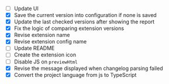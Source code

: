 - [ ] Update UI
- [X] Save the current version into configuration if none is saved
- [X] Update the last checked versions after showing the report
- [X] Fix the logic of comparing extension versions
- [X] Revise extension name
- [X] Revise extension config name
- [ ] Update README
- [ ] Create the extension icon
- [ ] Disable JS on `previewHtml`
- [X] Revise the message displayed when changelog parsing failed
- [X] Convert the project language from js to TypeScript
